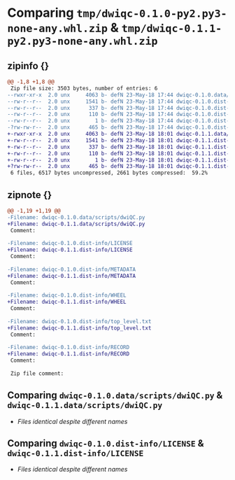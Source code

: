# Comparing `tmp/dwiqc-0.1.0-py2.py3-none-any.whl.zip` & `tmp/dwiqc-0.1.1-py2.py3-none-any.whl.zip`

## zipinfo {}

```diff
@@ -1,8 +1,8 @@
 Zip file size: 3503 bytes, number of entries: 6
--rwxr-xr-x  2.0 unx     4063 b- defN 23-May-18 17:44 dwiqc-0.1.0.data/scripts/dwiQC.py
--rw-r--r--  2.0 unx     1541 b- defN 23-May-18 17:44 dwiqc-0.1.0.dist-info/LICENSE
--rw-r--r--  2.0 unx      337 b- defN 23-May-18 17:44 dwiqc-0.1.0.dist-info/METADATA
--rw-r--r--  2.0 unx      110 b- defN 23-May-18 17:44 dwiqc-0.1.0.dist-info/WHEEL
--rw-r--r--  2.0 unx        1 b- defN 23-May-18 17:44 dwiqc-0.1.0.dist-info/top_level.txt
-?rw-rw-r--  2.0 unx      465 b- defN 23-May-18 17:44 dwiqc-0.1.0.dist-info/RECORD
+-rwxr-xr-x  2.0 unx     4063 b- defN 23-May-18 18:01 dwiqc-0.1.1.data/scripts/dwiQC.py
+-rw-r--r--  2.0 unx     1541 b- defN 23-May-18 18:01 dwiqc-0.1.1.dist-info/LICENSE
+-rw-r--r--  2.0 unx      337 b- defN 23-May-18 18:01 dwiqc-0.1.1.dist-info/METADATA
+-rw-r--r--  2.0 unx      110 b- defN 23-May-18 18:01 dwiqc-0.1.1.dist-info/WHEEL
+-rw-r--r--  2.0 unx        1 b- defN 23-May-18 18:01 dwiqc-0.1.1.dist-info/top_level.txt
+?rw-rw-r--  2.0 unx      465 b- defN 23-May-18 18:01 dwiqc-0.1.1.dist-info/RECORD
 6 files, 6517 bytes uncompressed, 2661 bytes compressed:  59.2%
```

## zipnote {}

```diff
@@ -1,19 +1,19 @@
-Filename: dwiqc-0.1.0.data/scripts/dwiQC.py
+Filename: dwiqc-0.1.1.data/scripts/dwiQC.py
 Comment: 
 
-Filename: dwiqc-0.1.0.dist-info/LICENSE
+Filename: dwiqc-0.1.1.dist-info/LICENSE
 Comment: 
 
-Filename: dwiqc-0.1.0.dist-info/METADATA
+Filename: dwiqc-0.1.1.dist-info/METADATA
 Comment: 
 
-Filename: dwiqc-0.1.0.dist-info/WHEEL
+Filename: dwiqc-0.1.1.dist-info/WHEEL
 Comment: 
 
-Filename: dwiqc-0.1.0.dist-info/top_level.txt
+Filename: dwiqc-0.1.1.dist-info/top_level.txt
 Comment: 
 
-Filename: dwiqc-0.1.0.dist-info/RECORD
+Filename: dwiqc-0.1.1.dist-info/RECORD
 Comment: 
 
 Zip file comment:
```

## Comparing `dwiqc-0.1.0.data/scripts/dwiQC.py` & `dwiqc-0.1.1.data/scripts/dwiQC.py`

 * *Files identical despite different names*

## Comparing `dwiqc-0.1.0.dist-info/LICENSE` & `dwiqc-0.1.1.dist-info/LICENSE`

 * *Files identical despite different names*

